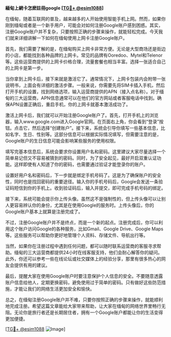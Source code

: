 **緬甸上網卡怎麽註冊google [[TG💪+ @esim1088](https://t.me/s/esim1088)]**

在缅甸，随着互联网的普及，越来越多的人开始使用智能手机上网。然而，如果你刚到缅甸或者是一个新手用户，可能会对如何注册Google账户感到困惑。其实，注册Google账户并不复杂，只要按照正确的步骤来操作，就能轻松完成。今天我们就来详细讲解一下如何在缅甸使用上网卡注册Google账户。

首先，我们需要了解的是，在缅甸购买上网卡非常方便。无论是大型商场还是街边的小店，都能找到各种品牌的上网卡。常见的品牌有Ooredoo、Mytel和Telenor等。这些运营商提供的上网卡价格合理，流量套餐也相当丰富。选择一张适合自己的上网卡是第一步。

当你拿到上网卡后，接下来就是激活它了。通常情况下，上网卡包装内会附带一张说明书，上面会有详细的激活步骤。一般来说，你需要先将SIM卡插入手机，然后打开手机的设置，找到网络选项，输入运营商提供的APN（接入点名称）。对于缅甸的三大运营商，APN信息通常可以在他们的官方网站或者客服电话中找到。确保APN设置正确后，重启手机，你的上网卡就基本激活成功了。

激活上网卡后，我们就可以开始注册Google账户了。首先，打开手机上的浏览器，输入www.google.com进入Google官网。在页面右上角，你会看到“登录”按钮。点击它，然后选择“创建账户”。接下来，系统会引导你填写一些基本信息，比如名字、生日、性别等。这部分信息可以根据实际情况填写，但需要注意的是，Google账户的生日信息可能会影响某些服务的使用权限。

填写完基本信息后，系统会要求你设置用户名和密码。这里建议大家尽量选择一个简单易记但又不容易被猜到的密码。同时，为了安全起见，最好开启双重认证功能。这样即使有人知道了你的密码，也需要通过验证才能登录你的账户。

设置好用户名和密码后，下一步就是绑定手机号码了。这是为了确保账户的安全性，同时也是找回密码的重要途径。输入你的手机号码后，Google会发送一条验证码短信到你的手机上。收到验证码后，输入并提交，即可完成手机号码的绑定。

接下来，系统可能会提示你上传头像。虽然这不是强制性的，但上传头像可以让别人更容易辨认你的身份，尤其是在使用Google的服务时。上传头像后，你的Google账户基本上就算是注册完成了。

不过，注册Google账户并不是终点，而是一个新的起点。注册完成后，你可以利用这个账户访问Google的各种服务，比如Gmail、Google Drive、Google Maps等。这些服务可以帮助你更好地管理个人资料、存储文件、导航出行等。

当然，如果你在注册过程中遇到任何问题，都可以随时联系运营商的客服寻求帮助。缅甸的三大运营商都提供24小时在线客服支持，他们会耐心解答你的疑问。此外，你还可以参考一些在线论坛或社交媒体上的经验分享，那里有很多热心的网友会提供有用的建议。

最后，提醒大家在使用Google账户时要注意保护个人信息的安全。不要随意透露账户信息给他人，定期更换密码，避免使用过于简单的密码。只有做好这些防范措施，才能让我们的网络生活更加安全和愉快。

总之，在缅甸注册Google账户并不难，只要你按照正确的步骤来操作，就能顺利地完成注册。希望这篇文章能给大家带来帮助，让大家在缅甸的网络世界里畅行无阻。无论你是旅行者还是长期居住者，拥有一个Google账户都能让你的生活变得更加便捷。

[[TG💪+ @esim1088](https://t.me/s/esim1088) ![Image](https://i.postimg.cc/4NQfJmqS/Snipaste-2025-05-13-00-14-12.png)]